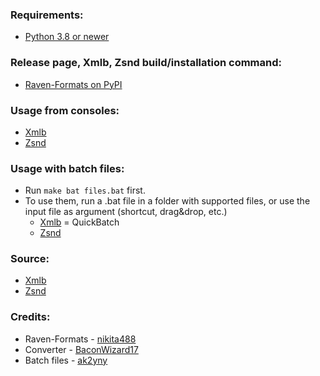### Requirements:

- [Python 3.8 or newer](https://www.python.org/downloads/)


### Release page, Xmlb, Zsnd build/installation command:

- [Raven-Formats on PyPI](https://pypi.org/project/raven-formats/)


### Usage from consoles:

- [Xmlb](https://github.com/nikita488/raven-formats#xmlb-compiledecompile)
- [Zsnd](https://github.com/nikita488/raven-formats#zsnd-compiledecompile)


### Usage with batch files:

- Run `make bat files.bat` first.
- To use them, run a .bat file in a folder with supported files, or use the input file as argument (shortcut, drag&drop, etc.)
  - [Xmlb](https://github.com/EthanReed517/Marvel-Mods-Batch-Scripts/tree/main/Raven-Formats%20Scripts/QuickBatch#information-about-each-bat-file) = QuickBatch
  - [Zsnd](https://github.com/EthanReed517/Marvel-Mods-Batch-Scripts/tree/main/Raven-Formats%20Scripts/Zsnd#instructions)


### Source:

- [Xmlb](https://github.com/nikita488/raven-formats/blob/master/src/raven_formats/xmlb.py)
- [Zsnd](https://github.com/nikita488/raven-formats/blob/master/src/raven_formats/zsnd.py)


### Credits:

- Raven-Formats - [nikita488](https://github.com/nikita488)
- Converter - [BaconWizard17](https://github.com/EthanReed517)
- Batch files - [ak2yny](https://github.com/ak2yny)

